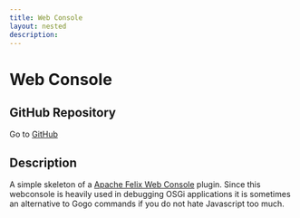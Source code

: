 ```yaml
---
title: Web Console
layout: nested
description:
---
```


#  Web Console

## GitHub Repository

Go to [GitHub](https://github.com/osgi/osgi.enroute.examples/tree/master/osgi.enroute.examples.webconsole.provider)

## Description

A simple skeleton of a [Apache Felix Web Console][8] plugin. Since this webconsole is heavily used in debugging OSGi applications it is sometimes an alternative to Gogo commands if you do not hate Javascript too much.

[8]: http://felix.apache.org/documentation/subprojects/apache-felix-web-console.html